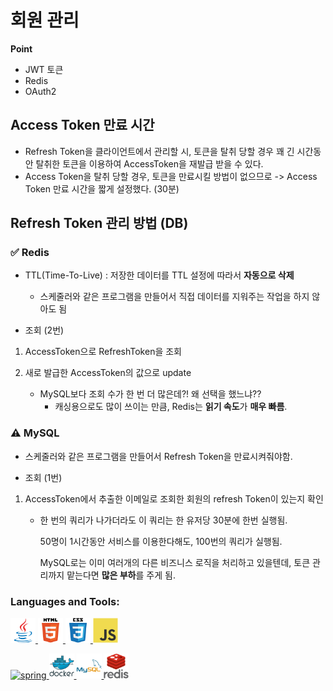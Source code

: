 # 회원 관리
**Point**
- JWT 토큰
- Redis
- OAuth2

## Access Token 만료 시간
- Refresh Token을 클라이언트에서 관리할 시, 토큰을 탈취 당할 경우 꽤 긴 시간동안 탈취한 토큰을 이용하여 AccessToken을 재발급 받을 수 있다.
- Access Token을 탈취 당할 경우, 토큰을 만료시킬 방법이 없으므로 -> Access Token 만료 시간을 짧게 설정했다. (30분)

## Refresh Token 관리 방법 (DB)
### ✅ Redis 
- TTL(Time-To-Live) : 저장한 데이터를 TTL 설정에 따라서 **자동으로 삭제**
  - 스케줄러와 같은 프로그램을 만들어서 직접 데이터를 지워주는 작업을 하지 않아도 됨
    
- 조회 (2번)
1) AccessToken으로 RefreshToken을 조회
2) 새로 발급한 AccessToken의 값으로 update

    - MySQL보다 조회 수가 한 번 더 많은데?! 왜 선택을 했느냐??
      - 캐싱용으로도 많이 쓰이는 만큼, Redis는 **읽기 속도**가 **매우 빠름**.
      
### ⚠️ MySQL
- 스케줄러와 같은 프로그램을 만들어서 Refresh Token을 만료시켜줘야함.

- 조회 (1번)
1) AccessToken에서 추출한 이메일로 조회한 회원의 refresh Token이 있는지 확인

    - 한 번의 쿼리가 나가더라도 이 쿼리는 한 유저당 30분에 한번 실행됨.

      50명이 1시간동안 서비스를 이용한다해도, 100번의 쿼리가 실행됨.

      MySQL로는 이미 여러개의 다른 비즈니스 로직을 처리하고 있을텐데, 토큰 관리까지 맡는다면 **많은 부하**를 주게 됨.



<h3 align="left">Languages and Tools:</h3>
<p align="left"> 
    <a href="https://www.java.com" target="_blank" rel="noreferrer"> <img src="https://raw.githubusercontent.com/devicons/devicon/master/icons/java/java-original.svg" alt="java" width="40" height="40"/> </a> 
<a href="https://www.w3.org/html/" target="_blank" rel="noreferrer"> <img src="https://raw.githubusercontent.com/devicons/devicon/master/icons/html5/html5-original-wordmark.svg" alt="html5" width="40" height="40"/> </a> <a href="https://www.w3schools.com/css/" target="_blank" rel="noreferrer"> <img src="https://raw.githubusercontent.com/devicons/devicon/master/icons/css3/css3-original-wordmark.svg" alt="css3" width="40" height="40"/> </a> <a href="https://developer.mozilla.org/en-US/docs/Web/JavaScript" target="_blank" rel="noreferrer"> <img src="https://raw.githubusercontent.com/devicons/devicon/master/icons/javascript/javascript-original.svg" alt="javascript" width="40" height="40"/> </a> 

<a href="https://spring.io/" target="_blank" rel="noreferrer"> <img src="https://www.vectorlogo.zone/logos/springio/springio-icon.svg" alt="spring" width="40" height="40"/> </a> 
<a href="https://www.docker.com/" target="_blank" rel="noreferrer"> <img src="https://raw.githubusercontent.com/devicons/devicon/master/icons/docker/docker-original-wordmark.svg" alt="docker" width="40" height="40"/> </a> 
  <a href="https://www.mysql.com/" target="_blank" rel="noreferrer"> <img src="https://raw.githubusercontent.com/devicons/devicon/master/icons/mysql/mysql-original-wordmark.svg" alt="mysql" width="40" height="40"/> </a> <a href="https://redis.io" target="_blank" rel="noreferrer"> <img src="https://raw.githubusercontent.com/devicons/devicon/master/icons/redis/redis-original-wordmark.svg" alt="redis" width="40" height="40"/> </a> </p>
  
  
  

  





      
